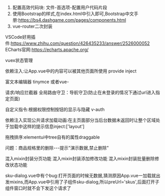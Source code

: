 1. 配置高效代码块: 文件-首选项-配置用户代码片段
2. 使用Bootstrap的样式,在index.html中引入<link rel="stylesheet" href="https://cdn.jsdelivr.net/npm/bootstrap@4.6.2/dist/css/bootstrap.min.css" integrity="sha384-xOolHFLEh07PJGoPkLv1IbcEPTNtaed2xpHsD9ESMhqIYd0nLMwNLD69Npy4HI+N" crossorigin="anonymous">即可,Bootstrap中文手册:https://bs4.dashgame.com/pages/components.html
3. vue-router二次封装




VSCode好用插件:https://www.zhihu.com/question/426435233/answer/2526000052
ECharts官网:https://echarts.apache.org/

vuex状态管理

依赖注入:让App.vue中的内容可以被其他页面所使用
provide   inject

富文本编辑器 tinymce 或者vue-


请求/响应拦截器
全局路由守卫：导航守卫(防止在未登录的情况下通过url进入指定页面)

自定义指令:根据权限控制按钮的显示与隐藏 v-auth

依赖注入实现公共请求加载动画:在主页面部分当后台数据未返回时让整个区域处于加载中这样的提示信息inject:['layout']

拖拽排序:elementui中tree自有的属性draggable

问题：商品规格里的删除---提示"演示数据,禁止删除"

混入mixin封装分页功能
混入mixin封装添加修改功能
混入mixin封装批量删除修改状态功能

sku-dialog.vue中有个bug:打开页面的时候无数据,猜测原因App.vue一加载就出发mixins,而App.vue中引用了子组件sku-dialog,所以preUrl='skus',后面打开子组件窗口时就不会下发这个请求了

